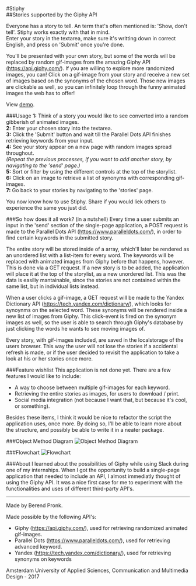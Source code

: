 #Stiphy  
##Stories supported by the Giphy API

Everyone has a story to tell. An term that's often mentioned is: 'Show, don't tell'. Stiphy works exactly with that in mind.  
Enter your story in the textarea, make sure it's writting down in correct English, and press on 'Submit' once you're done.

You'll be presented with your own story, but some of the words will be replaced by random gif-images from the amazing Giphy API (https://api.giphy.com/). If you are willing to explore more randomized images, you can! Click on a gif-image from your story and receive a new set of images based on the synonyms of the chosen word. Those new images are clickable as well, so you can infinitely loop through the funny animated images the web has to offer!

View [demo](https://berendpronk.github.io/minor/wafs/files/week-3/final-assignment/).

###Usage
**1:** Think of a story you would like to see converted into a random gibberish of animated images.  
**2:** Enter your chosen story into the textarea.  
**3:** Click the 'Submit' button and wait till the Parallel Dots API finishes retrieving keywords from your input.  
**4:** See your story appear on a new page with random images spread throughout.  
*(Repeat the previous processes, if you want to add another story, by navigating to the 'send' page.)*  
**5:** Sort or filter by using the different controls at the top of the storylist.  
**6:** Click on an image to retrieve a list of synonyms with corresponding gif-images.  
**7:** Go back to your stories by navigating to the 'stories' page.  

You now know how to use Stiphy. Share if you would liek others to experience the same you just did.

###So how does it all work? (in a nutshell)
Every time a user submits an input in the 'send' section of the single-page application, a POST request is made to the Parallel Dots API (https://www.paralleldots.com/), in order to find certain keywords in the submitted story.  

The entire story will be stored inside of a array, which'll later be rendered as an unordered list with a list-item for every word. The keywords will be replaced with animated images from Giphy before that happens, however. This is done via a GET request.
If a new story is to be added, the application will place it at the top of the storylist, as a new unordered list. This was the data is easiliy mantainable, since the stories are not contained within the same list, but in individual lists instead.

When a user clicks a gif-image, a GET request will be made to the Yandex Dictionary API (https://tech.yandex.com/dictionary/), which looks for synoynms on the selected word. These synonyms will be rendered inside a new list of images from Giphy. This click-event is fired on the synonym images as well, so the user is able to search through Giphy's database by just clicking the words he wants to see moving images of.

Every story, with gif-images included, are saved in the localstorage of the users browser. This way the user will not lose the stories if a accidental refresh is made, or if the user decided to revisit the application to take a look at his or her stories once more.

###Feature wishlist
This application is not done yet. There are a few features I would like to include:
- A way to choose between multiple gif-images for each keyword.
- Retrieving the entire stories as images, for users to download / print.
- Social media integration (not because I want that, but because it's cool, or something).

Besides these items, I think it would be nice to refactor the script the application uses, once more. By doing so, I'll be able to learn more about the structure, and possibly be able to write it in a neater package.

###Object Method Diagram
![Object Method Diagram](https://berendpronk.github.io/minor/assets/object-method-diagram.jpg)

###Flowchart
![Flowchart](https://berendpronk.github.io/minor/assets/flowchart.jpg)

###About
I learned about the possibilities of Giphy while using Slack during one of my internships. When I got the opportunity to build a single-page application that needed to include an API, I almost immediatly thought of using the Giphy API. It was a nice first case for me to experiment with the functionalities and uses of different third-party API's.

---

Made by Berend Pronk.

Made possible by the following API's:  
- Giphy (https://api.giphy.com/), used for retrieving randomized animated gif-images. 
- Parallel Dots (https://www.paralleldots.com/), used for retrieving advanced keyword. 
- Yandex (https://tech.yandex.com/dictionary/), used for retrieving synonyms on keywords 

Amsterdam University of Applied Sciences, Communication and Multimedia Design - 2017
